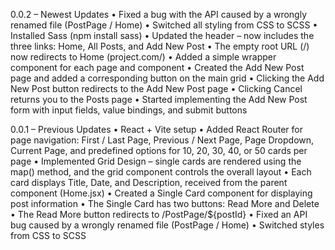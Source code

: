0.0.2 – Newest Updates
• Fixed a bug with the API caused by a wrongly renamed file (PostPage / Home)
• Switched all styling from CSS to SCSS
• Installed Sass (npm install sass)
• Updated the header – now includes the three links: Home, All Posts, and Add New Post
• The empty root URL (/) now redirects to Home (project.com/)
• Added a simple wrapper component for each page and component
• Created the Add New Post page and added a corresponding button on the main grid
• Clicking the Add New Post button redirects to the Add New Post page
• Clicking Cancel returns you to the Posts page
• Started implementing the Add New Post form with input fields, value bindings, and submit buttons

0.0.1 – Previous Updates
• React + Vite setup
• Added React Router for page navigation: First / Last Page, Previous / Next Page, Page Dropdown, Current Page, and predefined options for 10, 20, 30, 40, or 50 cards per page
• Implemented Grid Design – single cards are rendered using the map() method, and the grid component controls the overall layout
• Each card displays Title, Date, and Description, received from the parent component (Home.jsx)
• Created a Single Card component for displaying post information
• The Single Card has two buttons: Read More and Delete
• The Read More button redirects to /PostPage/${postId}
• Fixed an API bug caused by a wrongly renamed file (PostPage / Home)
• Switched styles from CSS to SCSS